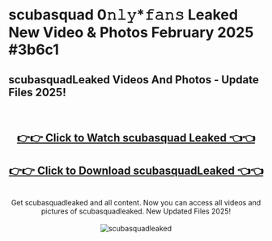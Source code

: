 # scubasquad 0𝚗𝚕𝚢*𝚏𝚊𝚗𝚜 Leaked New Video & Photos February 2025 #3b6c1

<h2>scubasquadLeaked Videos And Photos - Update Files 2025!</h2>
<br>
<div align="center">
<h2><a href="https://mediaupload.pro?title=scubasquad&ref=11F" rel="nofollow">👉👉 Click to Watch scubasquad Leaked 👈👈</a></h2>
<h2><a href="https://mediaupload.pro?title=scubasquad&ref=11F" rel="nofollow">👉👉 Click to Download scubasquadLeaked 👈👈</a></h2>
<br>
Get scubasquadleaked and all content. Now you can access all videos and pictures of scubasquadleaked. New Updated Files 2025!
<br>
<br>
<a href="https://mediaupload.pro?title=scubasquad&ref=11F" rel="nofollow" data-target="animated-image.originalLink"><img src="https://i.ibb.co/Gkj2r4b/banner.png" alt="scubasquadleaked" style="max-width: 100%; display: inline-block;" data-target="animated-image.originalImage"></a>
</div>
<br>

